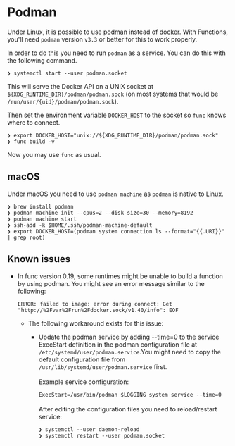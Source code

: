 # Podman

Under Linux, it is possible to use [podman](https://podman.io/) instead of [docker](https://www.docker.com/). With Functions, you'll need `podman` version `v3.3` or better for this to work properly.

In order to do this you need to run `podman` as a service. You can do this with the following command.
```
❯ systemctl start --user podman.socket
```
This will serve the Docker API on a UNIX socket at `${XDG_RUNTIME_DIR}/podman/podman.sock` (on most systems that would be `/run/user/{uid}/podman/podman.sock`).

Then set the environment variable `DOCKER_HOST` to the socket so `func` knows where to connect.
```
❯ export DOCKER_HOST="unix://${XDG_RUNTIME_DIR}/podman/podman.sock"
❯ func build -v
```
Now you may use `func` as usual.

## macOS

Under macOS you need to use `podman machine` as `podman` is native to Linux.

```
❯ brew install podman
❯ podman machine init --cpus=2 --disk-size=30 --memory=8192
❯ podman machine start
❯ ssh-add -k $HOME/.ssh/podman-machine-default
❯ export DOCKER_HOST=(podman system connection ls --format="{{.URI}}" | grep root)
```

## Known issues

* In func version 0.19, some runtimes might be unable to build a function by using podman. You might see an error message similar to the following:

    ```
    ERROR: failed to image: error during connect: Get "http://%2Fvar%2Frun%2Fdocker.sock/v1.40/info": EOF
    ```
  * The following workaround exists for this issue:
    * Update the podman service by adding --time=0 to the service ExecStart definition in the podman configuration file at `/etc/systemd/user/podman.service`.You might need to copy the default configuration file from `/usr/lib/systemd/user/podman.service` first.
      </br></br>
      Example service configuration:

      `ExecStart=/usr/bin/podman $LOGGING system service --time=0`
      </br></br>
      After editing the configuration files you need to reload/restart service:
      ```
      ❯ systemctl --user daemon-reload
      ❯ systemctl restart --user podman.socket
      ```
